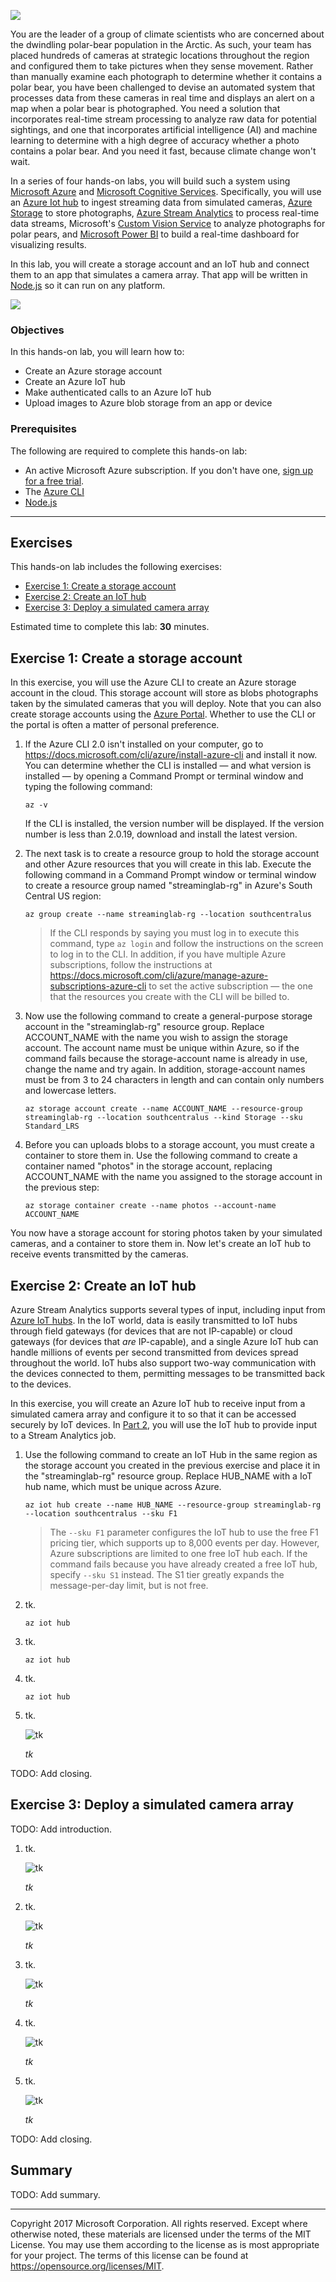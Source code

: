 ![](Images/header.png)

You are the leader of a group of climate scientists who are concerned about the dwindling polar-bear population in the Arctic. As such, your team has placed hundreds of cameras at strategic locations throughout the region and configured them to take pictures when they sense movement. Rather than manually examine each photograph to determine whether it contains a polar bear, you have been challenged to devise an automated system that processes data from these cameras in real time and displays an alert on a map when a polar bear is photographed. You need a solution that incorporates real-time stream processing to analyze raw data for potential sightings, and one that incorporates artificial intelligence (AI) and machine learning to determine with a high degree of accuracy whether a photo contains a polar bear. And you need it fast, because climate change won't wait.

In a series of four hands-on labs, you will build such a system using [Microsoft Azure](https://azure.microsoft.com/) and [Microsoft Cognitive Services](https://azure.microsoft.com/services/cognitive-services/). Specifically, you will use an [Azure Iot hub](https://azure.microsoft.com/services/iot-hub/) to ingest streaming data from simulated cameras, [Azure Storage](https://azure.microsoft.com/services/storage/?v=16.50) to store photographs, [Azure Stream Analytics](https://azure.microsoft.com/services/stream-analytics/) to process real-time data streams, Microsoft's [Custom Vision Service](https://azure.microsoft.com/services/cognitive-services/custom-vision-service/) to analyze photographs for polar pears, and [Microsoft Power BI](https://powerbi.microsoft.com/) to build a real-time dashboard for visualizing results.

In this lab, you will create a storage account and an IoT hub and connect them to an app that simulates a camera array. That app will be written in [Node.js](https://nodejs.org/) so it can run on any platform.

![](Images/road-map-1.png)

<a name="Objectives"></a>
### Objectives ###

In this hands-on lab, you will learn how to:

- Create an Azure storage account
- Create an Azure IoT hub
- Make authenticated calls to an Azure IoT hub
- Upload images to Azure blob storage from an app or device

<a name="Prerequisites"></a>
### Prerequisites ###

The following are required to complete this hands-on lab:

- An active Microsoft Azure subscription. If you don't have one, [sign up for a free trial](http://aka.ms/WATK-FreeTrial).
- The [Azure CLI](https://docs.microsoft.com/cli/azure/install-azure-cli)
- [Node.js](https://nodejs.org/)

---

<a name="Exercises"></a>
## Exercises ##

This hands-on lab includes the following exercises:

- [Exercise 1: Create a storage account](#Exercise1)
- [Exercise 2: Create an IoT hub](#Exercise2)
- [Exercise 3: Deploy a simulated camera array](#Exercise3)

Estimated time to complete this lab: **30** minutes.

<a name="Exercise1"></a>
## Exercise 1: Create a storage account ##

In this exercise, you will use the Azure CLI to create an Azure storage account in the cloud. This storage account will store as blobs photographs taken by the simulated cameras that you will deploy. Note that you can also create storage accounts using the [Azure Portal](https://portal.azure.com). Whether to use the CLI or the portal is often a matter of personal preference.

1. If the Azure CLI 2.0 isn't installed on your computer, go to https://docs.microsoft.com/cli/azure/install-azure-cli and install it now. You can determine whether the CLI is installed — and what version is installed — by opening a Command Prompt or terminal window and typing the following command:

	```
	az -v
	```

	If the CLI is installed, the version number will be displayed. If the version number is less than 2.0.19, download and install the latest version.

1. The next task is to create a resource group to hold the storage account and other Azure resources that you will create in this lab. Execute the following command in a Command Prompt window or terminal window to create a resource group named "streaminglab-rg" in Azure's South Central US region:

	```
	az group create --name streaminglab-rg --location southcentralus
	```

	> If the CLI responds by saying you must log in to execute this command, type ```az login``` and follow the instructions on the screen to log in to the CLI. In addition, if you have multiple Azure subscriptions, follow the instructions at https://docs.microsoft.com/cli/azure/manage-azure-subscriptions-azure-cli to set the active subscription — the one that the resources you create with the CLI will be billed to.

1. Now use the following command to create a general-purpose storage account in the "streaminglab-rg" resource group. Replace ACCOUNT_NAME with the name you wish to assign the storage account. The account name must be unique within Azure, so if the command fails because the storage-account name is already in use, change the name and try again. In addition, storage-account names must be from 3 to 24 characters in length and can contain only numbers and lowercase letters.

	```
	az storage account create --name ACCOUNT_NAME --resource-group streaminglab-rg --location southcentralus --kind Storage --sku Standard_LRS
	```

1. Before you can uploads blobs to a storage account, you must create a container to store them in. Use the following command to create a container named "photos" in the storage account, replacing ACCOUNT_NAME with the name you assigned to the storage account in the previous step:

	```
	az storage container create --name photos --account-name ACCOUNT_NAME
	```

You now have a storage account for storing photos taken by your simulated cameras, and a container to store them in. Now let's create an IoT hub to receive events transmitted by the cameras.

<a name="Exercise2"></a>
## Exercise 2: Create an IoT hub ##

Azure Stream Analytics supports several types of input, including input from [Azure IoT hubs](https://azure.microsoft.com/services/iot-hub/). In the IoT world, data is easily transmitted to IoT hubs through field gateways (for devices that are not IP-capable) or cloud gateways (for devices that *are* IP-capable), and a single Azure IoT hub can handle millions of events per second transmitted from devices spread throughout the world. IoT hubs also support two-way communication with the devices connected to them, permitting messages to be transmitted back to the devices.

In this exercise, you will create an Azure IoT hub to receive input from a simulated camera array and configure it to so that it can be accessed securely by IoT devices. In [Part 2](#), you will use the IoT hub to provide input to a Stream Analytics job.

1. Use the following command to create an IoT Hub in the same region as the storage account you created in the previous exercise and place it in the "streaminglab-rg" resource group. Replace HUB_NAME with a IoT hub name, which must be unique across Azure.

	```
	az iot hub create --name HUB_NAME --resource-group streaminglab-rg --location southcentralus --sku F1 
	```

	> The ```--sku F1``` parameter configures the IoT hub to use the free F1 pricing tier, which supports up to 8,000 events per day. However, Azure subscriptions are limited to one free IoT hub each. If the command fails because you have already created a free IoT hub, specify ```--sku S1``` instead. The S1 tier greatly expands the message-per-day limit, but is not free.

1. tk.

	```
	az iot hub
	```

1. tk.

	```
	az iot hub
	```

1. tk.

	```
	az iot hub
	```

1. tk.

	![tk](Images/tk.png)

	_tk_

TODO: Add closing.

<a name="Exercise3"></a>
## Exercise 3: Deploy a simulated camera array ##

TODO: Add introduction.

1. tk.

	![tk](Images/tk.png)

	_tk_

1. tk.

	![tk](Images/tk.png)

	_tk_

1. tk.

	![tk](Images/tk.png)

	_tk_

1. tk.

	![tk](Images/tk.png)

	_tk_

1. tk.

	![tk](Images/tk.png)

	_tk_

TODO: Add closing.

<a name="Summary"></a>
## Summary ##

TODO: Add summary.

---

Copyright 2017 Microsoft Corporation. All rights reserved. Except where otherwise noted, these materials are licensed under the terms of the MIT License. You may use them according to the license as is most appropriate for your project. The terms of this license can be found at https://opensource.org/licenses/MIT.
